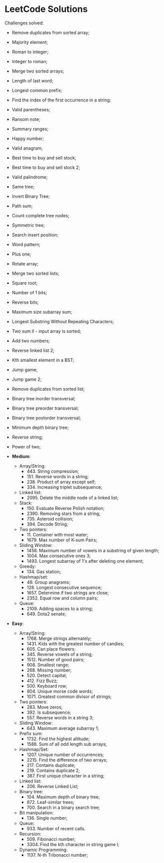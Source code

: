 # LeetCode Solutions

Challenges solved:
- Remove duplicates from sorted array;
- Majority element;
- Roman to integer;
- Integer to roman;
- Merge two sorted arrays;
- Length of last word;
- Longest common prefix;
- Find the index of the first occurrence in a string;
- Valid parentheses;
- Ransom note;
- Summary ranges;
- Happy number;
- Valid anagram;
- Best time to buy and sell stock; 
- Best time to buy and sell stock 2;
- Valid palindrome;
- Same tree;
- Invert Binary Tree;
- Path sum;
- Count complete tree nodes;
- Symmetric tree;
- Search insert position;
- Word pattern;
- Plus one;
- Rotate array;
- Merge two sorted lists;
- Square root;
- Number of 1 bits;
- Reverse bits;
- Maximum size subarray sum;
- Longest Substring Without Repeating Characters;
- Two sum II - input array is sorted;
- Add two numbers;
- Reverse linked list 2;
- Kth smallest element in a BST;
- Jump game;
- Jump game 2;
- Remove duplicates from sorted list;
- Binary tree inorder transversal;
- Binary tree preorder transversal;
- Binary tree postorder transversal;
- Minimum depth binary tree;
- Reverse string;
- Power of two;

- **Medium**:
  - Array/String:
    - 443\. String compression;
    - 151\. Reverse words in a string;
    - 238\. Product of array except self;
    - 334\. Increasing triplet subsequence;
  - Linked list:
    - 2095\. Delete the middle node of a linked list;
  - Stack:
    - 150\. Evaluate Reverse Polish notation;
    - 2390\. Removing stars from a string;
    - 735\. Asteroid collision;
    - 394\. Decode String;
  - Two pointers:
    - 11\. Container with most water;
    - 1679\. Max number of K-sum Pairs;
  - Sliding Window:
    - 1456\. Maximum number of vowels in a substring of given length;
    - 1004\. Max consecutive ones 3;
    - 1493\. Longest subarray of 1's after deleting one element;
  - Greedy:
    - 134\. Gas station;
  - Hashmap/set:
    - 49\. Group anagrams;
    - 128\. Longest consecutive sequence;
    - 1657\. Determine if two strings are close;
    - 2352\. Equal row and column pairs;
  - Queue:
    - 2109\. Adding spaces to a string;
    - 649\. Dota2 senate;
- **Easy**:
  - Array/String:
    - 1768\. Merge strings alternately;
    - 1431\. Kids with the greatest number of candies;
    - 605\. Can place flowers;
    - 345\. Reverse vowels of a string;
    - 1512\. Number of good pairs;
    - 908\. Smallest range;
    - 268\. Missing number;
    - 520\. Detect capital;
    - 412\. Fizz Buzz;
    - 500\. Keyboard row;
    - 804\. Unique morse code words;
    - 1071\. Greatest common divisor of strings;
  - Two pointers:
    - 283\. Move zeros;
    - 392\. Is subsequence;
    - 557\. Reverse words in a string 3;
  - Sliding Window:
    - 643\. Maximum average subarray 1;
  - Prefix sum:
    - 1732\. Find the highest altitude;
    - 1588\. Sum of all odd length sub arrays;
  - Hashmap/Set:
    - 1207\. Unique number of occurrences;
    - 2215\. Find the difference of two arrays;
    - 217\. Contains duplicate;
    - 219\. Contains duplicate 2;
    - 387\. First unique character in a string;
  - Linked list:
    - 206\. Reverse Linked List;
  - Binary tree:
    - 104\. Maximum depth of binary tree;
    - 872\. Leaf-similar trees;
    - 700\. Search in a binary search tree;
  - Bit manipulation:
    - 136\. Single number;
  - Queue:
    - 933\. Number of recent calls.
  - Recursion:
    - 509\. Fibonacci number;
    - 3304\. Find the kth character in string game I;
  - Dynamic Programming:
    - 1137\. N-th Tribonacci number;